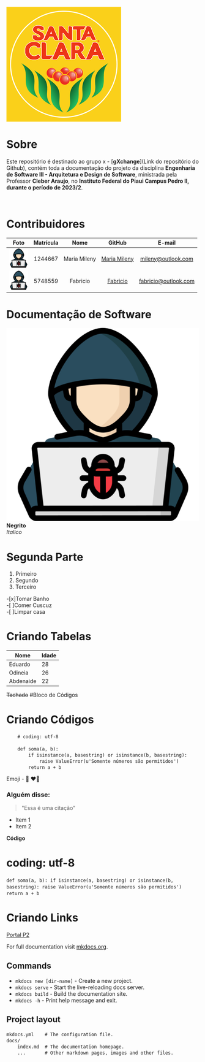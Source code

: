 
![logo](./img/cafe)

# Sobre

Este repositório é destinado ao grupo x - [**gXchange**](Link do repositório do Github), contém toda a documentação do   projeto da disciplina **Engenharia de Software III - Arquitetura e Design de Software**, ministrada pela Professor **Cleber Araujo**, no **Instituto Federal do Piaui Campus Pedro II, durante o período de 2023/2**.

<br />

# Contribuidores

|Foto | Matrícula | Nome | GitHub | E-mail|
|:--:|:--:|:--:|:--:|:--:|
|<img src="./img/1320457.png" width="50" height="50">| 1244667 | Maria Mileny | [Maria Mileny](https://github.com/mariamileny)|mileny@outlook.com|
|<img src="./img/1320457.png" width="50" height="50">| 5748559 | Fabricio | [Fabricio](https://github.com/fabricio) |fabricio@outlook.com|


# Documentação de Software

![Image](./img/1320457.png)  
**Negrito**  
*Italico* 

# Segunda Parte  

1. Primeiro
2. Segundo
3. Terceiro  

-[x]Tomar Banho  
-[ ]Comer Cuscuz  
-[ ]Limpar casa 

# Criando Tabelas

|Nome |Idade|
|-----|-----|
|Eduardo|28| 
|Odineia|26|
|Abdenaide|22|

~~Tachado~~
#Bloco de Códigos

# Criando Códigos  

```
    # coding: utf-8

    def soma(a, b):
        if isinstance(a, basestring) or isinstance(b, basestring):
            raise ValueError(u'Somente números são permitidos')
        return a + b
```

Emoji - :snake: :heart::rocket:

### Alguém disse:
> "Essa é uma citação"

* Item 1
* Item 2

**Código**  
# coding: utf-8

`def soma(a, b):
    if isinstance(a, basestring) or isinstance(b, basestring):
        raise ValueError(u'Somente números são permitidos')
    return a + b`

# Criando Links  
[Portal P2](https://www.portalp2.com)

For full documentation visit [mkdocs.org](https://www.mkdocs.org).

## Commands

* `mkdocs new [dir-name]` - Create a new project.
* `mkdocs serve` - Start the live-reloading docs server.
* `mkdocs build` - Build the documentation site.
* `mkdocs -h` - Print help message and exit.

## Project layout

    mkdocs.yml    # The configuration file.
    docs/
        index.md  # The documentation homepage.
        ...       # Other markdown pages, images and other files.
